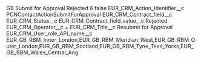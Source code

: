 <?xml version="1.0" encoding="UTF-8"?>
<CustomMetadata xmlns="http://soap.sforce.com/2006/04/metadata" xmlns:xsi="http://www.w3.org/2001/XMLSchema-instance" xmlns:xsd="http://www.w3.org/2001/XMLSchema">
    <label>GB Submit for Approval Rejected 6</label>
    <protected>false</protected>
    <values>
        <field>EUR_CRM_Action_Identifier__c</field>
        <value xsi:type="xsd:string">PCNContactActionSubmitForApproval</value>
    </values>
    <values>
        <field>EUR_CRM_Contract_field__c</field>
        <value xsi:type="xsd:string">EUR_CRM_Status__c</value>
    </values>
    <values>
        <field>EUR_CRM_Contract_field_value__c</field>
        <value xsi:type="xsd:string">Rejected</value>
    </values>
    <values>
        <field>EUR_CRM_Operator__c</field>
        <value xsi:type="xsd:string">=</value>
    </values>
    <values>
        <field>EUR_CRM_Title__c</field>
        <value xsi:type="xsd:string">Resubmit for Approval</value>
    </values>
    <values>
        <field>EUR_CRM_User_role_API_name__c</field>
        <value xsi:type="xsd:string">EUR_GB_RBM_Inner_London,EUR_GB_RBM_Meridian_West,EUR_GB_RBM_Outer_London,EUR_GB_RBM_Scotland,EUR_GB_RBM_Tyne_Tees_Yorks,EUR_GB_RBM_Wales_Central_Ang</value>
    </values>
</CustomMetadata>
